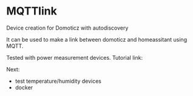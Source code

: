 # MQTTlink
 Device creation for Domoticz with autodiscovery
 
 It can be used to make a link between domoticz and homeassitant using MQTT.

Tested with power measurement devices.
Tutorial link:

Next:
- test temperature/humidity devices
- docker